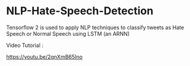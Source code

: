 # NLP-Hate-Speech-Detection
Tensorflow 2 is used to apply NLP techniques to classify tweets as Hate Speech or Normal Speech using LSTM (an ARNN)

Video Tutorial :

https://youtu.be/2qnXmB65Ino
